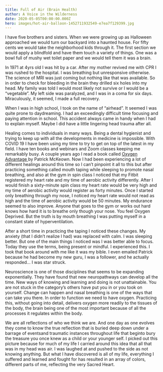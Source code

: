 ```yaml
---
title: Full of Air (Brain Health)
author: A Voice in the Wilderness
date: 2020-05-05T00:00:00.000Z
hero: images/hot-air-balloon-1452711932549-e7ea7f129399.jpg
---
```

I have five brothers and sisters. When we were growing up as Halloween approached we would turn our backyard into a haunted house. For fifty cents we would take the neighborhood kids through it. The first section we would apply a blindfold and have them touch a variety of things. One was a bowl full of mushy wet toilet paper and we would tell them it was a brain. 

In 1971 at 4yrs old I was hit by a car. After my mother revived me with CPR I was rushed to the hospital. I was breathing but unresponsive otherwise. The science of MRI was just coming but nothing like that was available. So in order to check for bleeding in the brain they drilled six holes into my head. My family was told I would most likely not survive or I would be a “vegetable”. My left side was paralyzed, and I was in a coma for six days. Miraculously, it seemed, I made a full recovery.

When I was in high school, I took on the name of “airhead”. It seemed I was quite prone to daydreaming. I had an exceedingly difficult time focusing and paying attention in school. This accident always came in handy when I had to explain myself. Maybe I did have a little lingering head trauma after all.

Healing comes to individuals in many ways. Being a dental hygienist and trying to keep up with all the developments in medicine is impossible. With COVID 19 I have been using my time to try to get on top of the latest in my field. I have ten books and webinars and Zoom classes keeping me remarkably busy. A couple years ago I read a book called [Oxygen Advantage ](http://www.oxygenadvantage.com)by Patrick McKeown. Now I had been experiencing a lot of different healings around this time so I can’t pinpoint it all to this but after practicing something called mouth taping while sleeping to promote nasal breathing, and also at the gym in spin class I noticed that my Fitbit registered my heart rate and my time of aerobic activity differently. After I would finish a sixty-minute spin class my heart rate would be very high and my time of aerobic activity would register as forty minutes.  Once I started only breathing through my nose, I noticed my heart rate would not read as high and the time of aerobic activity would be 50 minutes. My endurance seemed to also improve. Anyone that goes to the gym or works out hard knows how hard it is to breathe only though your nose. You feel Oxygen Deprived. But the truth is by mouth breathing I was putting myself in a constant state of hyperventilation.

After a short time in practicing the taping I noticed these changes. My anxiety (that I didn’t realize I had) was replaced with calm. I was sleeping better. But one of the main things I noticed was I was better able to focus. Today they use the terms, being present or mindful. I experienced this. I took that book around with me like it was my bible. I even emailed Patrick because he had become my new guru, I was a follower, and he actually responded… I was star struck.

Neuroscience is one of those disciplines that seems to be expanding exponentially. They have found that new neuropathways can develop all the time. New ways of knowing and learning and doing is not unattainable. You are not stuck in the category’s others have put you in or you took on yourself. Change can happen and nasal breathing is one of the ways that can take you there. In order to function we need to have oxygen. Practicing this, without going into detail, delivers oxygen more readily to the tissues of the body, the brain being one of the most important because of all the processes it regulates within the body.

We are all reflections of who we think we are. And one day as one evolves they come to know the true reflection that is buried deep down under a barrage of eventsand traumatic instances throughout life that beginto bury the treasure you once knew as a child or your younger self. I picked out this picture because for much of my life I carried around this idea that all that was in my head was air. I was laughed at and pushed to the side as not knowing anything. But what I have discovered is all of my life, everything I suffered and learned and fought for has resulted in an array of colors, different parts of me, reflecting the very Sacred Heart.